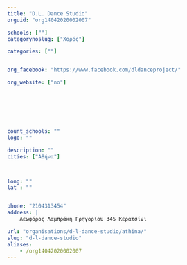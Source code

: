 ```yaml
---
title: "D.L. Dance Studio"
orguid: "org14042020002007"

schools: [""]
categorynoslug: ["Χορός"]

categories: [""]


org_facebook: "https://www.facebook.com/dldanceproject/"

org_website: ["no"]







count_schools: ""
logo: ""

description: ""
cities: ["Αθήνα"]



long: ""
lat : ""


phone: "2104313454"
address: |
    Λεωφόρος Λαμπράκη Γρηγορίου 345 Κερατσίνι

url: "organisations/d-l-dance-studio/athina/"
slug: "d-l-dance-studio"
aliases:
    - /org14042020002007
---
```



